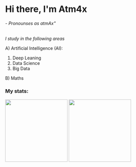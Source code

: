 <h1>Hi there, I'm Atm4x

<h6>
- Pronounses as atmAx"
</h6>
</h1>

<p><em>I study in the following areas</em></p>

A) Artificial Intelligence (AI):

  1. Deep Leaning
  2. Data Science
  3. Big Data
  
B) Maths


<h3>My stats:</h3>
<p>
<img height=200 src="https://github-readme-stats.vercel.app/api?username=Atm4x&theme=aura_dark&locale=en"/>
<img height=200 src="https://github-readme-stats.vercel.app/api/top-langs/?username=Atm4x&theme=aura_dark&layout=compact&locale=en"/>
</p>
